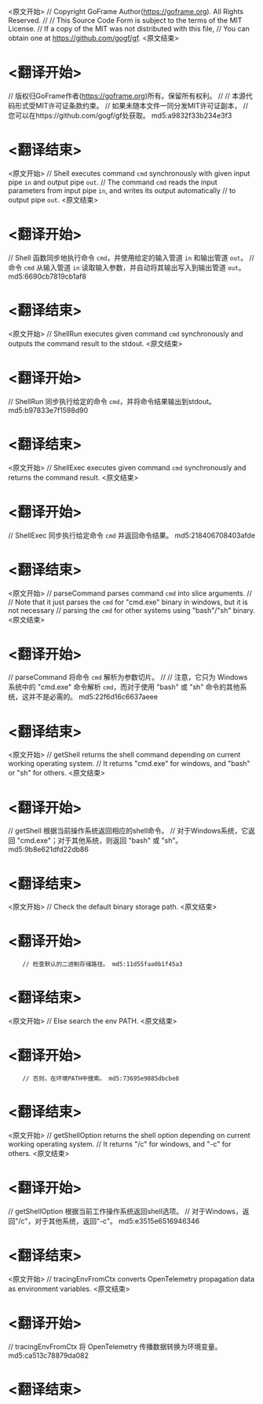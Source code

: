 
<原文开始>
// Copyright GoFrame Author(https://goframe.org). All Rights Reserved.
//
// This Source Code Form is subject to the terms of the MIT License.
// If a copy of the MIT was not distributed with this file,
// You can obtain one at https://github.com/gogf/gf.
<原文结束>

# <翻译开始>
// 版权归GoFrame作者(https://goframe.org)所有。保留所有权利。
//
// 本源代码形式受MIT许可证条款约束。
// 如果未随本文件一同分发MIT许可证副本，
// 您可以在https://github.com/gogf/gf处获取。 md5:a9832f33b234e3f3
# <翻译结束>


<原文开始>
// Shell executes command `cmd` synchronously with given input pipe `in` and output pipe `out`.
// The command `cmd` reads the input parameters from input pipe `in`, and writes its output automatically
// to output pipe `out`.
<原文结束>

# <翻译开始>
// Shell 函数同步地执行命令 `cmd`，并使用给定的输入管道 `in` 和输出管道 `out`。
// 命令 `cmd` 从输入管道 `in` 读取输入参数，并自动将其输出写入到输出管道 `out`。 md5:6690cb7819cb1af8
# <翻译结束>


<原文开始>
// ShellRun executes given command `cmd` synchronously and outputs the command result to the stdout.
<原文结束>

# <翻译开始>
// ShellRun 同步执行给定的命令 `cmd`，并将命令结果输出到stdout。 md5:b97833e7f1598d90
# <翻译结束>


<原文开始>
// ShellExec executes given command `cmd` synchronously and returns the command result.
<原文结束>

# <翻译开始>
// ShellExec 同步执行给定命令 `cmd` 并返回命令结果。 md5:218406708403afde
# <翻译结束>


<原文开始>
// parseCommand parses command `cmd` into slice arguments.
//
// Note that it just parses the `cmd` for "cmd.exe" binary in windows, but it is not necessary
// parsing the `cmd` for other systems using "bash"/"sh" binary.
<原文结束>

# <翻译开始>
// parseCommand 将命令 `cmd` 解析为参数切片。
//
// 注意，它只为 Windows 系统中的 "cmd.exe" 命令解析 `cmd`，而对于使用 "bash" 或 "sh" 命令的其他系统，这并不是必需的。 md5:22f6d16c6637aeee
# <翻译结束>


<原文开始>
// getShell returns the shell command depending on current working operating system.
// It returns "cmd.exe" for windows, and "bash" or "sh" for others.
<原文结束>

# <翻译开始>
// getShell 根据当前操作系统返回相应的shell命令。
// 对于Windows系统，它返回 "cmd.exe"；对于其他系统，则返回 "bash" 或 "sh"。 md5:9b8e621dfd22db86
# <翻译结束>


<原文开始>
// Check the default binary storage path.
<原文结束>

# <翻译开始>
		// 检查默认的二进制存储路径。 md5:11d55faa0b1f45a3
# <翻译结束>


<原文开始>
// Else search the env PATH.
<原文结束>

# <翻译开始>
		// 否则，在环境PATH中搜索。 md5:73695e9885dbcbe8
# <翻译结束>


<原文开始>
// getShellOption returns the shell option depending on current working operating system.
// It returns "/c" for windows, and "-c" for others.
<原文结束>

# <翻译开始>
// getShellOption 根据当前工作操作系统返回shell选项。
// 对于Windows，返回"/c"，对于其他系统，返回"-c"。 md5:e3515e6516946346
# <翻译结束>


<原文开始>
// tracingEnvFromCtx converts OpenTelemetry propagation data as environment variables.
<原文结束>

# <翻译开始>
// tracingEnvFromCtx 将 OpenTelemetry 传播数据转换为环境变量。 md5:ca513c78879da082
# <翻译结束>

